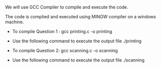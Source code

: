 We will use GCC Compiler to compile and execute the code.

The code is complied and executed using MINGW compiler on a windows machine.

- To compile Question 1 :
gcc printing.c -o printing

- Use the following command to execute the output file
./printing

- To compile Question 2:
gcc scanning.c -o scanning

- Use the following command to execute the output file
./scanning